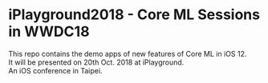 # iPlayground2018 - Core ML Sessions in WWDC18

This repo contains the demo apps of new features of Core ML in iOS 12.  
It will be presented on 20th Oct. 2018 at iPlayground.  
An iOS conference in Taipei.